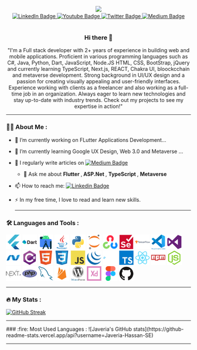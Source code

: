 <div id="header" align="center">
  <img src="https://img.freepik.com/free-vector/hand-drawn-iranian-woman-illustration_23-2149857240.jpg?w=740&t=st=1674977338~exp=1674977938~hmac=538fb1de96b61b3d444d013935bf64f388c08417d36de1ef9afca7a29c358623" width="300"/>


<div id="badges">
  <a href="https://www.linkedin.com/in/javeria-hassan/" target="_blank">
    <img src="https://img.shields.io/badge/LinkedIn-blue?style=for-the-badge&logo=linkedin&logoColor=white" alt="LinkedIn Badge"/>
  </a>
  <a href="https://www.youtube.com/@programmingwithjh" target="_blank">
    <img src="https://img.shields.io/badge/YouTube-red?style=for-the-badge&logo=youtube&logoColor=white" alt="Youtube Badge"/>
  </a>
  <a href="https://twitter.com/_JaveriaHassan" target="_blank">
    <img src="https://img.shields.io/badge/Twitter-blue?style=for-the-badge&logo=twitter&logoColor=white" alt="Twitter Badge"/>
  </a>
   <a href="https://medium.com/@javeria.hassan2601" target="_blank">
    <img src="https://img.shields.io/badge/Medium-black?style=for-the-badge&logo=medium&logoColor=white" alt="Medium Badge"/>
  </a>
</div>
<img src="https://komarev.com/ghpvc/?username=Javeria-Hassan-SE&style=flat-square&color=blue" alt=""/>
                                                                                                    
 ### Hi there 👋

"I'm a Full stack developer with 2+ years of experience in building web and mobile applications. Proficient in various programming languages such as C#, Java, Python, Dart, JavaScript, Node.JS HTML, CSS, BootStrap, jQuery and currently learning TypeScript, Next.js, REACT, Chakra UI, bloockcchain and metaverse development. Strong background in UI/UX design and a passion for creating visually appealing and user-friendly interfaces. Experience working with clients as a freelancer and also working as a full-time job in an organization. Always eager to learn new technologies and stay up-to-date with industry trends. Check out my projects to see my expertise in action!"
                                                                                                    
</div>

   <hr>

### :woman_technologist: About Me :

- 🔭 I’m currently working on FLutter Applications Development...
- 🌱 I’m currently learning Google UX Design, Web 3.0 and Metaverse ...
- :page_with_curl: I regularly write articles on [![Medium Badge](https://img.shields.io/badge/-Medium-blacke?style=flat&logo=Medium&logoColor=white)](https://medium.com/@javeria.hassan2601)
   - 💬 Ask me about <strong> Flutter </strong> ,<strong> ASP.Net </strong>, <strong> TypeScript </strong>, <strong> Metaverse </strong>
- 📫 How to reach me: [![Linkedin Badge](https://img.shields.io/badge/-LinkedIn-blue?style=flat&logo=Linkedin&logoColor=white)](https://www.linkedin.com/in/javeria-hassan/)
- ⚡ In my free time, I love to read and learn new skills.

   <hr>
   
### :hammer_and_wrench: Languages and Tools :
   <div>
   <img src="https://github.com/devicons/devicon/blob/master/icons/flutter/flutter-original.svg" alt="" width="40px" height="40px">
   <img src="https://github.com/devicons/devicon/blob/master/icons/dart/dart-original-wordmark.svg" alt="" width="40px" height="40px" >
   <img src="https://github.com/devicons/devicon/blob/master/icons/androidstudio/androidstudio-original.svg" alt="" width="40px" height="40px">
   <img src="https://github.com/devicons/devicon/blob/master/icons/java/java-original.svg" alt="" width="40px" height="40px">
   <img src="https://github.com/devicons/devicon/blob/master/icons/python/python-original.svg" alt="" width="40px" height="40px">
   <img src="https://github.com/devicons/devicon/blob/master/icons/jupyter/jupyter-original.svg" alt="" width="40px" height="40px">
   <img src="https://github.com/devicons/devicon/blob/master/icons/opencv/opencv-original.svg" alt="" width="40px" height="40px">
   <img src="https://github.com/devicons/devicon/blob/master/icons/selenium/selenium-original.svg" alt="" width="40px" height="40px">
   <img src="https://github.com/devicons/devicon/blob/master/icons/tensorflow/tensorflow-original-wordmark.svg" alt="" width="40px" height="40px">
   <img src="https://github.com/devicons/devicon/blob/master/icons/vscode/vscode-original-wordmark.svg" alt="" width="40px" height="40px">
   <img src="https://github.com/devicons/devicon/blob/master/icons/visualstudio/visualstudio-plain.svg" alt="" width="40px" height="40px">
   <img src="https://github.com/devicons/devicon/blob/master/icons/dot-net/dot-net-original.svg" alt=""width="40px" height="40px">
   <img src="https://github.com/devicons/devicon/blob/master/icons/csharp/csharp-original.svg" alt="" width="40px" height="40px">
   <img src="https://github.com/devicons/devicon/blob/master/icons/html5/html5-original.svg" alt="" width="40px" height="40px">
   <img src="https://github.com/devicons/devicon/blob/master/icons/css3/css3-original.svg" alt="" width="40px" height="40px">
   <img src="https://github.com/devicons/devicon/blob/master/icons/javascript/javascript-original.svg" alt="" width="40px" height="40px">
   <img src="https://github.com/devicons/devicon/blob/master/icons/jquery/jquery-original.svg" alt="" width="40px" height="40px">
   <img src="https://github.com/devicons/devicon/blob/master/icons/tailwindcss/tailwindcss-original-wordmark.svg" alt="" width="40px" height="40px"">
   <img src="https://github.com/devicons/devicon/blob/master/icons/typescript/typescript-original.svg" alt="" width="40px" height="40px">
   <img src="https://github.com/devicons/devicon/blob/master/icons/react/react-original.svg" alt="" width="40px" height="40px">
   <img src="https://github.com/devicons/devicon/blob/master/icons/npm/npm-original-wordmark.svg" alt="" width="40px" height="40px">
   <img src="https://github.com/devicons/devicon/blob/master/icons/nodejs/nodejs-original.svg" alt="" width="40px" height="40px">
   <img src="https://github.com/devicons/devicon/blob/master/icons/nextjs/nextjs-original-wordmark.svg" alt="" width="40px" height="40px">
   <img src="https://github.com/devicons/devicon/blob/master/icons/php/php-original.svg" alt="" width="40px" height="40px">
   <img src="https://github.com/devicons/devicon/blob/master/icons/mysql/mysql-original.svg" alt="" width="40px" height="40px">
    <img src="https://github.com/devicons/devicon/blob/master/icons/firebase/firebase-plain.svg" alt="" width="40px" height="40px">
    <img src="https://github.com/devicons/devicon/blob/master/icons/wordpress/wordpress-original.svg" alt="" width="40px" height="40px">
   <img src="https://github.com/devicons/devicon/blob/master/icons/xd/xd-line.svg" alt="" width="40px" height="40px">
    <img src="https://github.com/devicons/devicon/blob/master/icons/figma/figma-original.svg" alt="" width="40px" height="40px">
   <img src="https://github.com/devicons/devicon/blob/master/icons/github/github-original.svg" alt="" width="40px" height="40px">
   </div>
   <hr>
   
   ### :fire: My Stats :
[![GitHub Streak](http://github-readme-streak-stats.herokuapp.com?user=Javeria-Hassan-SE&theme=dark&border_radius=5&mode=weekly)](https://git.io/streak-stats)
<hr>
    ### :fire: Most Used Languages :
   ![Javeria's GitHub stats](https://github-readme-stats.vercel.app/api?username=Javeria-Hassan-SE)
   <hr>
   
  

   
